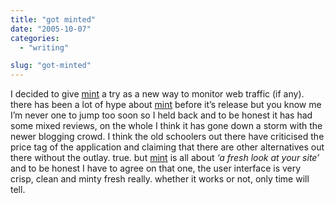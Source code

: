 ```yaml
---
title: "got minted"
date: "2005-10-07"
categories:
  - "writing"

slug: "got-minted"
---
```


<!-- [![have a mint](/images/50321697_816ebe0702_t.jpg)](https://www.flickr.com/photos/funkylarma/50321697/ "mint") -->
I decided to give [mint](https://haveamint.com) a try as a new way to monitor web traffic (if any).
there has been a lot of hype about [mint](https://haveamint.com) before it’s release but you know me I’m never one to jump too soon so I held back and to be honest it has had some mixed reviews, on the whole I think it has gone down a storm with the newer blogging crowd. I think the old schoolers out there have criticised the price tag of the application and claiming that there are other alternatives out there without the outlay. true. but [mint](https://haveamint.com) is all about _‘a fresh look at your site’_ and to be honest I have to agree on that one, the user interface is very crisp, clean and minty fresh really.
whether it works or not, only time will tell.

